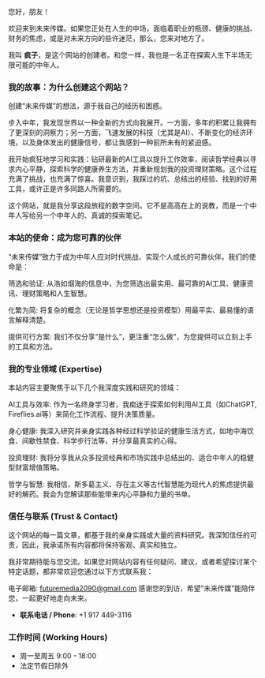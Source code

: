 您好，朋友！

欢迎来到未来传媒。如果您正处在人生的中场，面临着职业的瓶颈、健康的挑战、财务的焦虑，或是对未来方向的些许迷茫，那么，您来对地方了。

我叫 **疯子**，是这个网站的创建者。和您一样，我也是一名正在探索人生下半场无限可能的中年人。

### **我的故事：为什么创建这个网站？**
创建“未来传媒”的想法，源于我自己的经历和困惑。

步入中年，我发现世界以一种全新的方式向我展开。一方面，多年的积累让我拥有了更深刻的洞察力；另一方面，飞速发展的科技（尤其是AI）、不断变化的经济环境，以及身体发出的健康信号，都让我感到一种前所未有的紧迫感。

我开始疯狂地学习和实践：钻研最新的AI工具以提升工作效率，阅读哲学经典以寻求内心平静，探索科学的健康养生方法，并重新规划我的投资理财策略。这个过程充满了挑战，也充满了惊喜。我意识到，我踩过的坑、总结出的经验、找到的好用工具，或许正是许多同路人所需要的。

这个网站，就是我分享这段旅程的数字空间。它不是高高在上的说教，而是一个中年人写给另一个中年人的、真诚的探索笔记。

### **本站的使命：成为您可靠的伙伴**
“未来传媒”致力于成为中年人应对时代挑战、实现个人成长的可靠伙伴。我们的使命是：

筛选和验证: 从浩如烟海的信息中，为您筛选出最实用、最可靠的AI工具、健康资讯、理财策略和人生智慧。

化繁为简: 将复杂的概念（无论是哲学思想还是投资模型）用最平实、最易懂的语言解释清楚。

提供可行方案: 我们不仅分享“是什么”，更注重“怎么做”，为您提供可以立刻上手的工具和方法。

### **我的专业领域 (Expertise)**
本站内容主要聚焦于以下几个我深度实践和研究的领域：

AI工具与效率: 作为一名终身学习者，我痴迷于探索如何利用AI工具（如ChatGPT, Fireflies.ai等）来简化工作流程、提升决策质量。

身心健康: 我深入研究并亲身实践各种经过科学验证的健康生活方式，如地中海饮食、间歇性禁食、科学步行法等，并分享最真实的心得。

投资理财: 我将分享我从众多投资经典和市场实践中总结出的、适合中年人的稳健型财富增值策略。

哲学与智慧: 我相信，斯多葛主义、存在主义等古代智慧能为现代人的焦虑提供最好的解药。我会为您解读那些能带来内心平静和力量的书单。

### **信任与联系 (Trust & Contact)**
这个网站的每一篇文章，都基于我的亲身实践或大量的资料研究。我深知信任的可贵，因此，我承诺所有内容都将保持客观、真实和独立。

我非常期待能与您交流。如果您对网站内容有任何疑问、建议，或者希望探讨某个特定话题，都非常欢迎您通过以下方式联系我：

电子邮箱: [futuremedia2090@gmail.com](mailto:futuremedia2090@gmail.com) 
感谢您的到访，希望“未来传媒”能陪伴您，一起更好地走向未来。

- **联系电话 / Phone**: +1 917 449-3116

### **工作时间 (Working Hours)**

- 周一至周五 9:00 - 18:00
- 法定节假日除外

